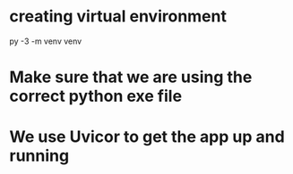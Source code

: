 # creating virtual environment
py -3 -m venv venv

# Make sure that we are using the correct python exe file

# We use Uvicor to get the app up and running